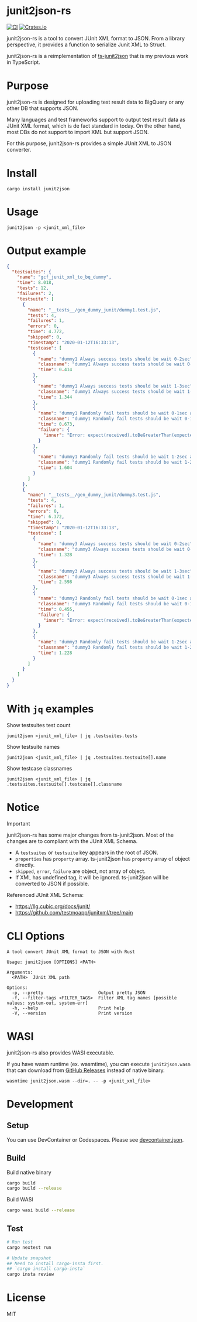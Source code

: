 # junit2json-rs
[![CI](https://github.com/Kesin11/junit2json-rs/actions/workflows/ci.yml/badge.svg?branch=main)](https://github.com/Kesin11/junit2json-rs/actions/workflows/ci.yml)
[![Crates.io](https://img.shields.io/crates/v/junit2json.svg)](https://crates.io/crates/junit2json)

junit2json-rs is a tool to convert JUnit XML format to JSON.
From a library perspective, it provides a function to serialize Junit XML to Struct.

junit2json-rs is a reimplementation of [ts-junit2json](https://github.com/Kesin11/ts-junit2json) that is my previous work in TypeScript.

# Purpose
junit2json-rs is designed for uploading test result data to BigQuery or any other DB that supports JSON.

Many languages and test frameworks support to output test result data as JUnit XML format, which is de fact standard in today.
On the other hand, most DBs do not support to import XML but support JSON.

For this purpose, junit2json-rs provides a simple JUnit XML to JSON converter.

# Install
```shell
cargo install junit2json
```

# Usage
```shell
junit2json -p <junit_xml_file>
```

# Output example
```json
{
  "testsuites": {
    "name": "gcf_junit_xml_to_bq_dummy",
    "time": 8.018,
    "tests": 12,
    "failures": 2,
    "testsuite": [
      {
        "name": "__tests__/gen_dummy_junit/dummy1.test.js",
        "tests": 4,
        "failures": 1,
        "errors": 0,
        "time": 4.772,
        "skipped": 0,
        "timestamp": "2020-01-12T16:33:13",
        "testcase": [
          {
            "name": "dummy1 Always success tests should be wait 0-2sec",
            "classname": "dummy1 Always success tests should be wait 0-2sec",
            "time": 0.414
          },
          {
            "name": "dummy1 Always success tests should be wait 1-3sec",
            "classname": "dummy1 Always success tests should be wait 1-3sec",
            "time": 1.344
          },
          {
            "name": "dummy1 Randomly fail tests should be wait 0-1sec and fail 50%",
            "classname": "dummy1 Randomly fail tests should be wait 0-1sec and fail 50%",
            "time": 0.673,
            "failure": {
              "inner": "Error: expect(received).toBeGreaterThan(expected)\n\nExpected: > 50\nReceived:   4.897277513425746\n    at Object.it (/Users/kesin/github/gcf_junit_xml_to_bq/__tests__/gen_dummy_junit/dummy1.test.js:22:17)"
            }
          },
          {
            "name": "dummy1 Randomly fail tests should be wait 1-2sec and fail 30%",
            "classname": "dummy1 Randomly fail tests should be wait 1-2sec and fail 30%",
            "time": 1.604
          }
        ]
      },
      {
        "name": "__tests__/gen_dummy_junit/dummy3.test.js",
        "tests": 4,
        "failures": 1,
        "errors": 0,
        "time": 6.372,
        "skipped": 0,
        "timestamp": "2020-01-12T16:33:13",
        "testcase": [
          {
            "name": "dummy3 Always success tests should be wait 0-2sec",
            "classname": "dummy3 Always success tests should be wait 0-2sec",
            "time": 1.328
          },
          {
            "name": "dummy3 Always success tests should be wait 1-3sec",
            "classname": "dummy3 Always success tests should be wait 1-3sec",
            "time": 2.598
          },
          {
            "name": "dummy3 Randomly fail tests should be wait 0-1sec and fail 30%",
            "classname": "dummy3 Randomly fail tests should be wait 0-1sec and fail 30%",
            "time": 0.455,
            "failure": {
              "inner": "Error: expect(received).toBeGreaterThan(expected)\n\nExpected: > 30\nReceived:   12.15901879426653\n    at Object.it (/Users/kesin/github/gcf_junit_xml_to_bq/__tests__/gen_dummy_junit/dummy3.test.js:22:17)"
            }
          },
          {
            "name": "dummy3 Randomly fail tests should be wait 1-2sec and fail 20%",
            "classname": "dummy3 Randomly fail tests should be wait 1-2sec and fail 20%",
            "time": 1.228
          }
        ]
      }
    ]
  }
}
```

# With `jq` examples
Show testsuites test count

```
junit2json <junit_xml_file> | jq .testsuites.tests
```

Show testsuite names

```
junit2json <junit_xml_file> | jq .testsuites.testsuite[].name
```

Show testcase classnames

```
junit2json <junit_xml_file> | jq .testsuites.testsuite[].testcase[].classname
```

# Notice
> [!IMPORTANT]
> junit2json-rs has some major changes from ts-junit2json.
> Most of the changes are to compliant with the JUnit XML Schema.

- A `testsuites` or `testsuite` key appears in the root of JSON.
- `properties` has `property` array. ts-junit2json has `property` array of object directly.
- `skipped`, `error`, `failure` are object, not array of object.
- If XML has undefined tag, it will be ignored. ts-junit2json will be converted to JSON if possible.

Referenced JUnit XML Schema:
- <https://llg.cubic.org/docs/junit/>
- <https://github.com/testmoapp/junitxml/tree/main>

# CLI Options
```
A tool convert JUnit XML format to JSON with Rust

Usage: junit2json [OPTIONS] <PATH>

Arguments:
  <PATH>  JUnit XML path

Options:
  -p, --pretty                     Output pretty JSON
  -f, --filter-tags <FILTER_TAGS>  Filter XML tag names [possible values: system-out, system-err]
  -h, --help                       Print help
  -V, --version                    Print version
```

# WASI
junit2json-rs also provides WASI executable.

If you have wasm runtime (ex. wasmtime), you can execute `junit2json.wasm` that can download from [GitHub Releases](https://github.com/Kesin11/junit2json-rs/releases) instead of native binary.

```shell
wasmtime junit2json.wasm --dir=. -- -p <junit_xml_file>
```

# Development
## Setup
You can use DevContainer or Codespaces. Please see [devcontainer.json](./.devcontainer/devcontainer.json).

## Build
Build native binary

```bash
cargo build
cargo build --release
```

Build WASI

```bash
cargo wasi build --release
```

## Test
```bash
# Run test
cargo nextest run

# Update snapshot
## Need to install cargo-insta first.
## `cargo install cargo-insta`
cargo insta review
```

# License
MIT
